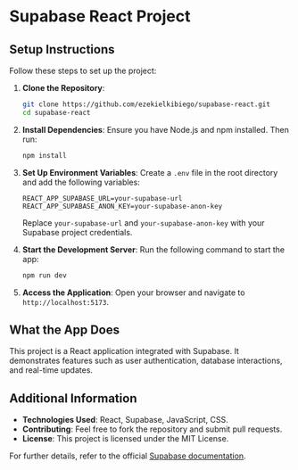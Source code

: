 # Supabase React Project

## Setup Instructions

Follow these steps to set up the project:

1. **Clone the Repository**:
    ```bash
    git clone https://github.com/ezekielkibiego/supabase-react.git
    cd supabase-react
    ```

2. **Install Dependencies**:
    Ensure you have Node.js and npm installed. Then run:
    ```bash
    npm install
    ```

3. **Set Up Environment Variables**:
    Create a `.env` file in the root directory and add the following variables:
    ```
    REACT_APP_SUPABASE_URL=your-supabase-url
    REACT_APP_SUPABASE_ANON_KEY=your-supabase-anon-key
    ```
    Replace `your-supabase-url` and `your-supabase-anon-key` with your Supabase project credentials.

4. **Start the Development Server**:
    Run the following command to start the app:
    ```bash
    npm run dev
    ```

5. **Access the Application**:
    Open your browser and navigate to `http://localhost:5173`.

## What the App Does

This project is a React application integrated with Supabase. It demonstrates features such as user authentication, database interactions, and real-time updates.

## Additional Information

- **Technologies Used**: React, Supabase, JavaScript, CSS.
- **Contributing**: Feel free to fork the repository and submit pull requests.
- **License**: This project is licensed under the MIT License.

For further details, refer to the official [Supabase documentation](https://supabase.com/docs).